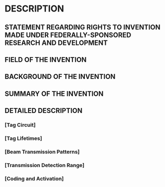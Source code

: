# DESCRIPTION

## STATEMENT REGARDING RIGHTS TO INVENTION MADE UNDER FEDERALLY-SPONSORED RESEARCH AND DEVELOPMENT

## FIELD OF THE INVENTION

## BACKGROUND OF THE INVENTION

## SUMMARY OF THE INVENTION

## DETAILED DESCRIPTION

### [Tag Circuit]

### [Tag Lifetimes]

### [Beam Transmission Patterns]

### [Transmission Detection Range]

### [Coding and Activation]

